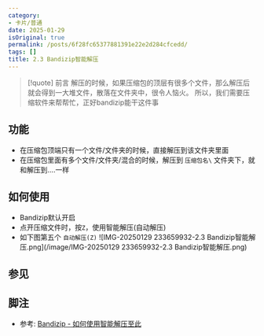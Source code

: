 ```yaml
---
category:
- 卡片/普通
date: 2025-01-29
isOriginal: true
permalink: /posts/6f28fc65377881391e22e2d284cfcedd/
tags: []
title: 2.3 Bandizip智能解压
---
```

> [!quote] 前言
> 解压的时候，如果压缩包的顶层有很多个文件，那么解压后就会得到一大堆文件，散落在文件夹中，很令人恼火。
> 所以，我们需要压缩软件来帮帮忙，正好bandizip能干这件事

## 功能
- 在压缩包顶端只有一个文件/文件夹的时候，直接解压到该文件夹里面
- 在压缩包里面有多个文件/文件夹/混合的时候，解压到 `压缩包名\` 文件夹下，就和解压到....一样
## 如何使用
- Bandizip默认开启
- 点开压缩文件时，按`Z`，使用智能解压(自动解压)
- 如下图第五个 `自动解压(Z)`
![IMG-20250129 233659932-2.3 Bandizip智能解压.png](/image/IMG-20250129 233659932-2.3 Bandizip智能解压.png)

## 参见
## 脚注
- 参考: [Bandizip - 如何使用智能解压至此](https://www.bandisoft.com/bandizip/help/auto_dest/)
